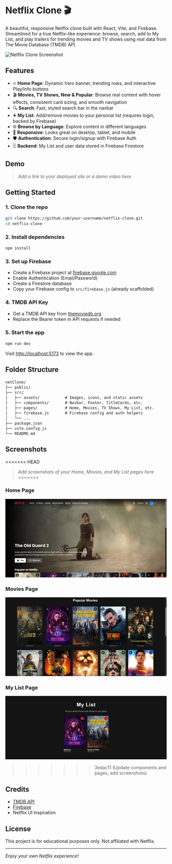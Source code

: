 # Netflix Clone 🎬

A beautiful, responsive Netflix clone built with React, Vite, and Firebase. Streamlined for a true Netflix-like experience: browse, search, add to My List, and play trailers for trending movies and TV shows using real data from The Movie Database (TMDB) API.

![Netflix Clone Screenshot](./public/netflix_favicon.ico)

## Features

- 🔥 **Home Page**: Dynamic hero banner, trending rows, and interactive Play/Info buttons
- 🎬 **Movies, TV Shows, New & Popular**: Browse real content with hover effects, consistent card sizing, and smooth navigation
- 🔍 **Search**: Fast, styled search bar in the navbar
- ➕ **My List**: Add/remove movies to your personal list (requires login, backed by Firebase)
- 🌐 **Browse by Language**: Explore content in different languages
- 📱 **Responsive**: Looks great on desktop, tablet, and mobile
- 🛡️ **Authentication**: Secure login/signup with Firebase Auth
- 🗄️ **Backend**: My List and user data stored in Firebase Firestore

## Demo

> _Add a link to your deployed site or a demo video here_

## Getting Started

### 1. Clone the repo
```bash
git clone https://github.com/your-username/netflix-clone.git
cd netflix-clone
```

### 2. Install dependencies
```bash
npm install
```

### 3. Set up Firebase
- Create a Firebase project at [firebase.google.com](https://firebase.google.com/)
- Enable Authentication (Email/Password)
- Create a Firestore database
- Copy your Firebase config to `src/firebase.js` (already scaffolded)

### 4. TMDB API Key
- Get a TMDB API key from [themoviedb.org](https://www.themoviedb.org/)
- Replace the Bearer token in API requests if needed

### 5. Start the app
```bash
npm run dev
```

Visit [http://localhost:5173](http://localhost:5173) to view the app.

## Folder Structure

```
netClone/
├── public/
├── src/
│   ├── assets/           # Images, icons, and static assets
│   ├── components/       # Navbar, Footer, TitleCards, etc.
│   ├── pages/            # Home, Movies, TV Shows, My List, etc.
│   ├── firebase.js       # Firebase config and auth helpers
│   └── ...
├── package.json
├── vite.config.js
└── README.md
```

## Screenshots

<<<<<<< HEAD
> _Add screenshots of your Home, Movies, and My List pages here_
=======
### Home Page
![Home Page](./public/screenshots/home.png)

### Movies Page
![Movies Page](./public/screenshots/movies.png)

### My List Page
![My List Page](./public/screenshots/mylist.png)
>>>>>>> 3edac11 (Update components and pages, add screenshots)

## Credits
- [TMDB API](https://www.themoviedb.org/documentation/api)
- [Firebase](https://firebase.google.com/)
- Netflix UI inspiration

## License

This project is for educational purposes only. Not affiliated with Netflix.

---

_Enjoy your own Netflix experience!_
